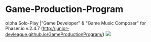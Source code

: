 # Game-Production-Program
αlpha Solo-Play |"Game Developer" & "Game Music Composer" for Phaser.io v.2.4.7
(http://junior-devleague.github.io/GameProductionProgram/)
![](http://phaser.io/images/img.png)

